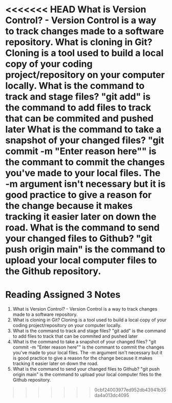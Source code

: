 <<<<<<< HEAD
What is Version Control? - Version Control is a way to track changes made to a software repository. 
What is cloning in Git? Cloning is a tool used to build a local copy of your coding project/repository on your computer locally.
What is the command to track and stage files? "git add" is the command to add files to track that can be commited and pushed later
What is the command to take a snapshot of your changed files? "git commit -m "Enter reason here"" is the commant to commit the changes you've made to your local files. The -m argument isn't necessary but it is good practice to give a reason for the change because it makes tracking it easier later on down the road.
What is the command to send your changed files to Github? "git push origin main" is the command to upload your local computer files to the Github repository. 
=======
# Reading Assigned 3 Notes

1. What is Version Control? - Version Control is a way to track changes made to a software repository. 
2. What is cloning in Git? Cloning is a tool used to build a local copy of your coding project/repository on your computer locally.
3. What is the command to track and stage files? "git add" is the command to add files to track that can be commited and pushed later
4. What is the command to take a snapshot of your changed files? "git commit -m "Enter reason here"" is the commant to commit the changes you've made to your local files. The -m argument isn't necessary but it is good practice to give a reason for the change because it makes tracking it easier later on down the road.
5. What is the command to send your changed files to Github? "git push origin main" is the command to upload your local computer files to the Github repository. 
>>>>>>> 0cbf24003977ed952db43941b35da4a013dc4095
